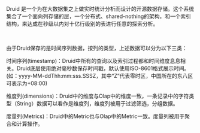 Druid 是一个为在大数据集之上做实时统计分析而设计的开源数据存储。这个系统集合了一个面向列存储的层，一个分布式、shared-nothing的架构，和一个索引结构，来达成在秒级以内对十亿行级别的表进行任意的探索分析。

 

由于Druid保存的是时间序列数据，按列的类型，上述数据可以分为以下三类：

时间序列\(timestamp\)：Druid中所有的查询以及索引过程都和时间维度息息相关。Druid底层使用绝对毫秒数保存时间戳，默认使用ISO-8601格式展示时间。\(如：yyyy-MM-ddThh:mm:sss.SSSZ，其中“Z”代表零时区，中国所在的东八区可表示为+08:00\)

维度列\(dimensions\)：Druid中的维度与Olap中的维度一致，一条记录中的字符类型（String）数据可以看作是维度列，维度列被用于过滤筛选，分组数据。

度量列\(Metrics\)：Druid中的Metric也与Olap中的Metric一致。度量列被用于聚合和计算操作。



